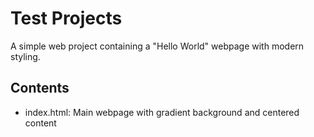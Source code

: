 # Test Projects

A simple web project containing a "Hello World" webpage with modern styling.

## Contents
- index.html: Main webpage with gradient background and centered content 
